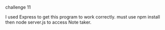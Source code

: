 challenge 11

I used Express to get this program to work correctly. must use npm install then node server.js to access Note taker.

